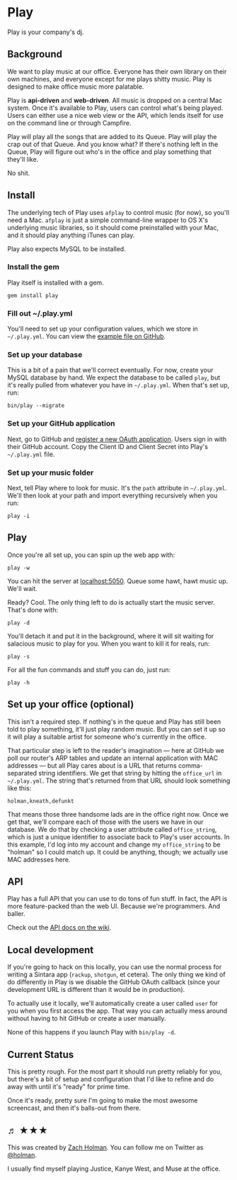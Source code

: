 # Play
Play is your company's dj.

## Background

We want to play music at our office. Everyone has their own library on their
own machines, and everyone except for me plays shitty music. Play is designed
to make office music more palatable.

Play is **api-driven** and **web-driven**. All music is dropped on a central
Mac system. Once it's available to Play, users can control what's being played.
Users can either use a nice web view or the API, which lends itself for use on
the command line or through Campfire.

Play will play all the songs that are added to its Queue. Play will play the
crap out of that Queue. And you know what?  If there's nothing left in the
Queue, Play will figure out who's in the office and play something that they'll
like.

No shit.

## Install

The underlying tech of Play uses `afplay` to control music (for now), so you'll
need a Mac. `afplay` is just a simple command-line wrapper to OS X's underlying
music libraries, so it should come preinstalled with your Mac, and it should
play anything iTunes can play.

Play also expects MySQL to be installed.

### Install the gem

Play itself is installed with a gem.

    gem install play

### Fill out ~/.play.yml

You'll need to set up your configuration values, which we store in
`~/.play.yml`. You can view the [example file on
GitHub](https://github.com/holman/play/blob/master/play.yml.example).

### Set up your database

This is a bit of a pain that we'll correct eventually. For now, create your
MySQL database by hand. We expect the database to be called `play`, but it's
really pulled from whatever you have in `~/.play.yml`. When that's set up, run:

    bin/play --migrate

### Set up your GitHub application

Next, go to GitHub and [register a new OAuth
application](https://github.com/account/applications/new). Users sign in with
their GitHub account. Copy the Client ID and Client Secret into Play's
`~/.play.yml` file.

### Set up your music folder

Next, tell Play where to look for music. It's the `path` attribute in
`~/.play.yml`. We'll then look at your path and import everything
recursively when you run:

    play -i

## Play

Once you're all set up, you can spin up the web app with:

    play -w

You can hit the server at [localhost:5050](http://localhost:5050). Queue some
hawt, hawt music up. We'll wait.

Ready? Cool. The only thing left to do is actually start the music server.
That's done with:

    play -d

You'll detach it and put it in the background, where it will sit waiting for
salacious music to play for you. When you want to kill it for reals, run:

    play -s

For all the fun commands and stuff you can do, just run:

    play -h


## Set up your office (optional)

This isn't a required step. If nothing's in the queue and Play has still been
told to play something, it'll just play random music. But you can set it up so
it will play a suitable artist for someone who's currently in the office.

That particular step is left to the reader's imagination — here at GitHub we
poll our router's ARP tables and update an internal application with MAC
addresses — but all Play cares about is a URL that returns comma-separated
string identifiers. We get that string by hitting the `office_url` in
`~/.play.yml`. The string that's returned from that URL should look
something like this:

    holman,kneath,defunkt

That means those three handsome lads are in the office right now. Once we get
that, we'll compare each of those with the users we have in our database. We do
that by checking a user attribute called `office_string`, which is just a
unique identifier to associate back to Play's user accounts. In this example,
I'd log into my account and change my `office_string` to be "holman" so I could
match up. It could be anything, though; we actually use MAC addresses here.

## API

Play has a full API that you can use to do tons of fun stuff. In fact, the API
is more feature-packed than the web UI. Because we're programmers. And baller.

Check out the [API docs on the wiki](https://github.com/holman/play/wiki/API).

## Local development

If you're going to hack on this locally, you can use the normal process for
writing a Sintara app (`rackup`, `shotgun`, et cetera). The only thing we kind
of do differently in Play is we disable the GitHub OAuth callback (since your
development URL is different than it would be in production).

To actually use it locally, we'll automatically create a user called `user` for
you when you first access the app. That way you can actually mess around
without having to hit GitHub or create a user manually.

None of this happens if you launch Play with `bin/play -d`.

## Current Status

This is pretty rough. For the most part it should run pretty reliably for you,
but there's a bit of setup and configuration that I'd like to refine and do
away with until it's "ready" for prime time.

Once it's ready, pretty sure I'm going to make the most awesome screencast, and
then it's balls-out from there.

## ♬ ★★★

This was created by [Zach Holman](http://zachholman.com). You can follow me on
Twitter as [@holman](http://twitter.com).

I usually find myself playing Justice, Kanye West, and Muse at the office.
